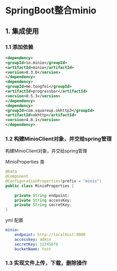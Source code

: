 # SpringBoot整合minio

## 1. 集成使用

### 1.1 添加依赖

```xml
<dependency>
<groupId>io.minio</groupId>
<artifactId>minio</artifactId>
<version>8.3.0</version>
</dependency>
<dependency>
<groupId>me.tongfei</groupId>
<artifactId>progressbar</artifactId>
<version>0.5.3</version>
</dependency>
<dependency>
<groupId>com.squareup.okhttp3</groupId>
<artifactId>okhttp</artifactId>
<version>4.8.1</version>
</dependency>
```

### 1.2 构建MinioClient对象，并交给spring管理

构建MinioClient对象，并交给spring管理

MinioProperties 类

```java
@Data
@Component
@ConfigurationProperties(prefix = "minio")
public class MinioProperties {
    
    private String endpoint;
    private String accessKey;
    private String secretKey;
}
```

yml 配置
```yml
minio:
	endpoint: http://localhost:9000
	accesskey: admin
	secretKey: 12345678
	bucketName: test
```

### 1.3 实现文件上传，下载，删除操作

